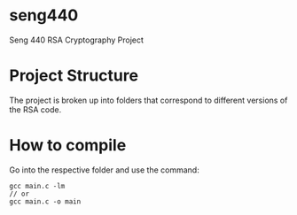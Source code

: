 # seng440
Seng 440 RSA Cryptography Project

# Project Structure
The project is broken up into folders that correspond to different versions of the RSA code. 

# How to compile
Go into the respective folder and use the command:
```
gcc main.c -lm
// or 
gcc main.c -o main
```